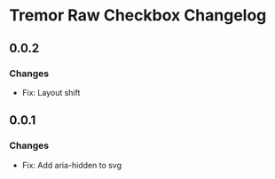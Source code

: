 # Tremor Raw Checkbox Changelog

## 0.0.2

### Changes

- Fix: Layout shift

## 0.0.1

### Changes

- Fix: Add aria-hidden to svg
